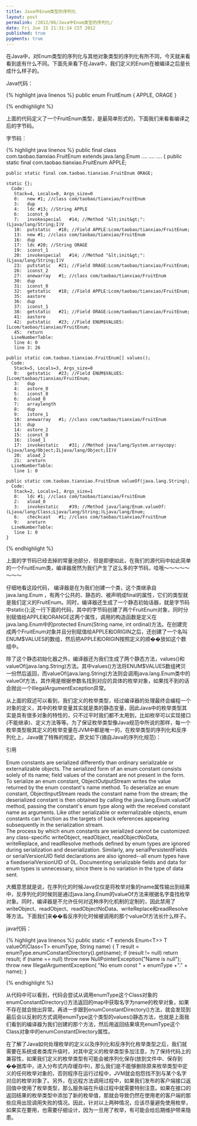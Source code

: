 ```yaml
---
title: Java中Enum类型的序列化
layout: post
permalink: /2012/06/Java中Enum类型的序列化/
date: Fri Jun 15 21:31:14 CST 2012
published: true
pygments: true
---
```


在Java中，对Enum类型的序列化与其他对象类型的序列化有所不同，今天就来看看到底有什么不同。下面先来看下在Java中，我们定义的Enum在被编译之后是长成什么样子的。

Java代码：

{% highlight java linenos %}
	public enum FruitEnum {
		APPLE, ORAGE
	}

{% endhighlight %}


上面的代码定义了一个FruitEnum类型，是最简单形式的，下面我们来看看编译之后的字节码。

字节码：

{% highlight java linenos %}
	public final class com.taobao.tianxiao.FruitEnum extends java.lang.Enum
	....
	....
	....
	{
	public static final com.taobao.tianxiao.FruitEnum APPLE;
	
	public static final com.taobao.tianxiao.FruitEnum ORAGE;
	
	static {};
	  Code:
	   Stack=4, Locals=0, Args_size=0
	   0:	new	#1; //class com/taobao/tianxiao/FruitEnum
	   3:	dup
	   4:	ldc	#13; //String APPLE
	   6:	iconst_0
	   7:	invokespecial	#14; //Method "&lt;init&gt;":(Ljava/lang/String;I)V
	   10:	putstatic	#18; //Field APPLE:Lcom/taobao/tianxiao/FruitEnum;
	   13:	new	#1; //class com/taobao/tianxiao/FruitEnum
	   16:	dup
	   17:	ldc	#20; //String ORAGE
	   19:	iconst_1
	   20:	invokespecial	#14; //Method "&lt;init&gt;":(Ljava/lang/String;I)V
	   23:	putstatic	#21; //Field ORAGE:Lcom/taobao/tianxiao/FruitEnum;
	   26:	iconst_2
	   27:	anewarray	#1; //class com/taobao/tianxiao/FruitEnum
	   30:	dup
	   31:	iconst_0
	   32:	getstatic	#18; //Field APPLE:Lcom/taobao/tianxiao/FruitEnum;
	   35:	aastore
	   36:	dup
	   37:	iconst_1
	   38:	getstatic	#21; //Field ORAGE:Lcom/taobao/tianxiao/FruitEnum;
	   41:	aastore
	   42:	putstatic	#23; //Field ENUM$VALUES:[Lcom/taobao/tianxiao/FruitEnum;
	   45:	return
	  LineNumberTable: 
	   line 4: 0
	   line 3: 26
	
	public static com.taobao.tianxiao.FruitEnum[] values();
	  Code:
	   Stack=5, Locals=3, Args_size=0
	   0:	getstatic	#23; //Field ENUM$VALUES:[Lcom/taobao/tianxiao/FruitEnum;
	   3:	dup
	   4:	astore_0
	   5:	iconst_0
	   6:	aload_0
	   7:	arraylength
	   8:	dup
	   9:	istore_1
	   10:	anewarray	#1; //class com/taobao/tianxiao/FruitEnum
	   13:	dup
	   14:	astore_2
	   15:	iconst_0
	   16:	iload_1
	   17:	invokestatic	#31; //Method java/lang/System.arraycopy:(Ljava/lang/Object;ILjava/lang/Object;II)V
	   20:	aload_2
	   21:	areturn
	  LineNumberTable: 
	   line 1: 0
	
	public static com.taobao.tianxiao.FruitEnum valueOf(java.lang.String);
	  Code:
	   Stack=2, Locals=1, Args_size=1
	   0:	ldc	#1; //class com/taobao/tianxiao/FruitEnum
	   2:	aload_0
	   3:	invokestatic	#39; //Method java/lang/Enum.valueOf:(Ljava/lang/Class;Ljava/lang/String;)Ljava/lang/Enum;
	   6:	checkcast	#1; //class com/taobao/tianxiao/FruitEnum
	   9:	areturn
	  LineNumberTable: 
	   line 1: 0
	}

{% endhighlight %}


上面的字节码已经去掉的常量池部分，但是即便如此，在我们的源代码中如此简单的一个FruitEnum类，编译器居然为我们产生了这么多的字节码，哇哦～～～～～～～～

仔细地看这段代码， 编译器是在为我们创建一个类，这个类继承自 java.lang.Enum ，有两个公共的、静态的、被声明成final的属性，它们的类型就是我们定义的FruitEnum。同时，编译器还生成了一个静态初始话器，就是字节码中static{};这一行下面的代码，其中的字节码创建了两个FruitEnum对象，同时分别赋值给APPLE和ORANGE这两个属性，调用的构造函数是定义在 java.lang.Enum中的protected Enum(String name, int ordinal)方法。在创建完成两个FruitEnum对象并且分别赋值给APPLE和ORIGIN之后，还创建了一个名叫ENUM$VALUES的数组，然后把APPLE和ORIGIN按照定义的顺��放如这个数组中。

除了这个静态初始化器之外，编译器还为我们生成了两个静态方法，values()和 valueOf(java.lang.String)方法。其中values()方法将ENUM$VALUES数组拷贝一份然后返回，而valueOf(java.lang.String)方法则会调用java.lang.Enum类中的valueOf方法，其作用是根据参数名找到对应的具体的枚举对象，如果找不到的话会抛出一个IllegalArgumentException异常。

从上面的叙述可以看到，我们定义的枚举类型，经过编译器的处理最终会编程一个对象的定义，其中的枚举变量其实就是类的静态变量，因此Java中的枚举类型其实是具有很多对象的特性的，只不过平时我们都不太用到，比如枚举可以实现接口(不能继承)、定义方法等等。为了保证枚举类型像Java规范中所说的那样，每一个枚举类型极其定义的枚举变量在JVM中都是唯一的，在枚举类型的序列化和反序列化上，Java做了特殊的规定。原文如下(摘自Java的序列化规范)：

<div class="quote_title">引用</div>
<div class="quote_div"><br />Enum constants are serialized differently than ordinary serializable or externalizable objects. The serialized form of an enum constant consists solely of its name; field values of the constant are not present in the form. To serialize an enum constant, ObjectOutputStream writes the value returned by the enum constant's name method. To deserialize an enum constant, ObjectInputStream reads the constant name from the stream; the deserialized constant is then obtained by calling the java.lang.Enum.valueOf method, passing the constant's enum type along with the received constant name as arguments. Like other serializable or externalizable objects, enum constants can function as the targets of back references appearing subsequently in the serialization stream.<br />The process by which enum constants are serialized cannot be customized: any class-specific writeObject, readObject, readObjectNoData, writeReplace, and readResolve methods defined by enum types are ignored during serialization and deserialization. Similarly, any serialPersistentFields or serialVersionUID field declarations are also ignored--all enum types have a fixedserialVersionUID of 0L. Documenting serializable fields and data for enum types is unnecessary, since there is no variation in the type of data sent.<br /></div>


大概意思就是说，在序列化的时候Java仅仅是将枚举对象的name属性输出到结果中，反序列化的时候则是通过java.lang.Enum的valueOf方法来根据名字查找枚举对象。同时，编译器是不允许任何对这种序列化机制的定制的，因此禁用了writeObject、readObject、readObjectNoData、writeReplace和readResolve等方法。下面我们来��看反序列化时候被调用的那个valueOf方法长什么样子。

java代码：

{% highlight java linenos %}
	public static &lt;T extends Enum&lt;T&gt;&gt; T valueOf(Class&lt;T&gt; enumType,
	                                                String name) {
	        T result = enumType.enumConstantDirectory().get(name);
	        if (result != null)
	            return result;
	        if (name == null)
	            throw new NullPointerException("Name is null");
	        throw new IllegalArgumentException(
	            "No enum const " + enumType +"." + name);
	    }

{% endhighlight %}


从代码中可以看到，代码会尝试从调用enumType这个Class对象的enumConstantDirectory()方法返回的map中获取名字为name的枚举对象，如果不存在就会抛出异常。再进一步跟到enumConstantDirectory()方法，就会发现到最后会以反射的方式调用enumType这个类型的values()静态方法，也就是上面我们看到的编译器为我们创建的那个方法，然后用返回结果填充enumType这个Class对象中的enumConstantDirectory属性。

在了解了Java如何处理枚举的定义以及序列化和反序列化枚举类型之后，我们就需要在系统或者类库升级时，对其中定义的枚举类型多加注意，为了保持代码上的兼容性，如果我们定义的枚举类型有可能会被序列化保存(放到文件中、保存到��据库中，进入分布式内存缓存中)，那么我们是不能够删除原来枚举类型中定义的任何枚举对象的，否则程序在运行过程中，JVM就会抱怨找不到与某个名字对应的枚举对象了。另外，在远程方法调用过程中，如果我们发布的客户端接口返回值中使用了枚举类型，那么服务端在升级过程中就需要特别注意。如果在接口的返回结果的枚举类型中添加了新的枚举值，那就会导致仍然在使用老的客户端的那些应用出现调用失败的情况。因此，针对以上两种情况，应该尽量避免使用枚举，如果实在要用，也需要仔细设计，因为一旦用了枚举，有可能会给后期维护带来隐患。
